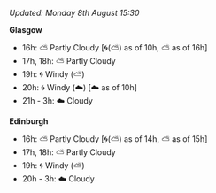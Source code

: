 *Updated: Monday 8th August 15:30*

**Glasgow**

* 16h: :partly_sunny: Partly Cloudy [:cyclone:(:partly_sunny:) as of 10h, :partly_sunny: as of 16h]
* 17h, 18h: :partly_sunny: Partly Cloudy
* 19h: :cyclone: Windy (:partly_sunny:)
* 20h: :cyclone: Windy (:cloud:) [:cloud: as of 10h]
* 21h - 3h: :cloud: Cloudy

**Edinburgh**

* 16h: :partly_sunny: Partly Cloudy [:cyclone:(:partly_sunny:) as of 14h, :partly_sunny: as of 15h]
* 17h, 18h: :partly_sunny: Partly Cloudy
* 19h: :cyclone: Windy (:partly_sunny:)
* 20h - 3h: :cloud: Cloudy
